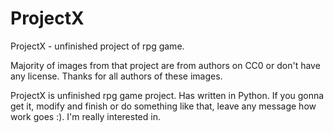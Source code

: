 # ProjectX
ProjectX - unfinished project of rpg game.

Majority of images from that project are from authors on CC0 or don't have any license.
Thanks for all authors of these images.

ProjectX is unfinished rpg game project. Has written in Python.
If you gonna get it, modify and finish or do something like that, leave any message how work goes :). I'm really interested in.
